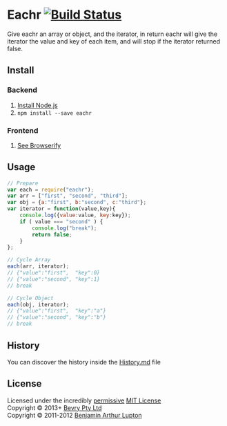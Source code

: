 # Eachr [![Build Status](https://secure.travis-ci.org/bevry/eachr.png?branch=master)](http://travis-ci.org/bevry/eachr)
Give eachr an array or object, and the iterator, in return eachr will give the iterator the value and key of each item, and will stop if the iterator returned false.


## Install

### Backend

1. [Install Node.js](http://bevry.me/node/install)
2. `npm install --save eachr`

### Frontend

1. [See Browserify](http://browserify.org)



## Usage

``` javascript
// Prepare
var each = require("eachr");
var arr = ["first", "second", "third"];
var obj = {a:"first", b:"second", c:"third"};
var iterator = function(value,key){
	console.log({value:value, key:key});
	if ( value === "second" ) {
		console.log("break");
		return false;
	}
};

// Cycle Array
each(arr, iterator);
// {"value":"first",  "key":0}
// {"value":"second", "key":1}
// break

// Cycle Object
each(obj, iterator);
// {"value":"first",  "key":"a"}
// {"value":"second", "key":"b"}
// break
```



## History
You can discover the history inside the [History.md](https://github.com/bevry/eachr/blob/master/History.md#files) file



## License
Licensed under the incredibly [permissive](http://en.wikipedia.org/wiki/Permissive_free_software_licence) [MIT License](http://creativecommons.org/licenses/MIT/)
<br/>Copyright © 2013+ [Bevry Pty Ltd](http://bevry.me)
<br/>Copyright © 2011-2012 [Benjamin Arthur Lupton](http://balupton.com)
